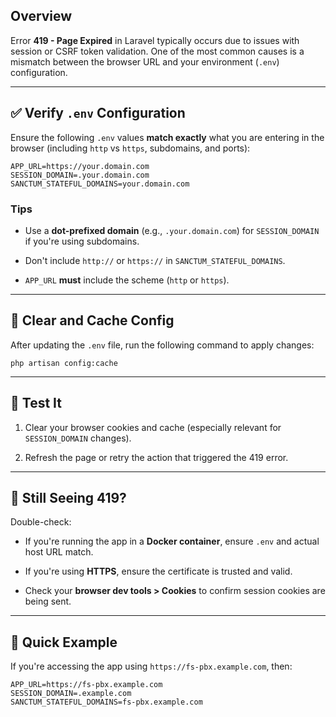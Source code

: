 
Overview
--------

Error **419 - Page Expired** in Laravel typically occurs due to issues with session or CSRF token validation. One of the most common causes is a mismatch between the browser URL and your environment (`.env`) configuration.

* * * * *

✅ Verify `.env` Configuration
-----------------------------

Ensure the following `.env` values **match exactly** what you are entering in the browser (including `http` vs `https`, subdomains, and ports):

```
APP_URL=https://your.domain.com
SESSION_DOMAIN=.your.domain.com
SANCTUM_STATEFUL_DOMAINS=your.domain.com

```

### Tips

-   Use a **dot-prefixed domain** (e.g., `.your.domain.com`) for `SESSION_DOMAIN` if you're using subdomains.

-   Don't include `http://` or `https://` in `SANCTUM_STATEFUL_DOMAINS`.

-   `APP_URL` **must** include the scheme (`http` or `https`).

* * * * *

🧼 Clear and Cache Config
-------------------------

After updating the `.env` file, run the following command to apply changes:

```
php artisan config:cache

```

* * * * *

🧪 Test It
----------

1.  Clear your browser cookies and cache (especially relevant for `SESSION_DOMAIN` changes).

2.  Refresh the page or retry the action that triggered the 419 error.

* * * * *

🛑 Still Seeing 419?
--------------------

Double-check:

-   If you're running the app in a **Docker container**, ensure `.env` and actual host URL match.

-   If you're using **HTTPS**, ensure the certificate is trusted and valid.

-   Check your **browser dev tools > Cookies** to confirm session cookies are being sent.

* * * * *

📌 Quick Example
----------------

If you're accessing the app using `https://fs-pbx.example.com`, then:

```
APP_URL=https://fs-pbx.example.com
SESSION_DOMAIN=.example.com
SANCTUM_STATEFUL_DOMAINS=fs-pbx.example.com

```


